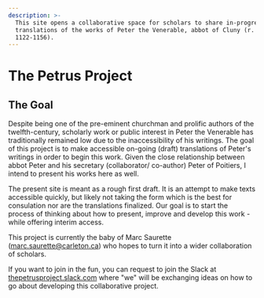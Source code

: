 ```yaml
---
description: >-
  This site opens a collaborative space for scholars to share in-progress
  translations of the works of Peter the Venerable, abbot of Cluny (r.
  1122-1156).
---
```


# The Petrus Project

## The Goal

Despite being one of the pre-eminent churchman and prolific authors of the twelfth-century, scholarly work or public interest in Peter the Venerable has traditionally remained low due to the inaccessibility of his writings. The goal of this project is to make accessible on-going \(draft\) translations of Peter's writings in order to begin this work. Given the close relationship between abbot Peter and his secretary \(collaborator/ co-author\) Peter of Poitiers, I intend to present his works here as well.

The present site is meant as a rough first draft. It is an attempt to make texts accessible quickly, but likely not taking the form which is the best for consulation nor are the translations finalized. Our goal is to start the process of thinking about how to present, improve and develop this work - while offering interim access.

This project is currently the baby of Marc Saurette \(marc.saurette@carleton.ca\) who hopes to turn it into a wider collaboration of scholars.

If you want to join in the fun, you can request to join the Slack at [thepetrusproject.slack.com](https://thepetrusproject.slack.com/) where "we" will be exchanging ideas on how to go about developing this collaborative project.

